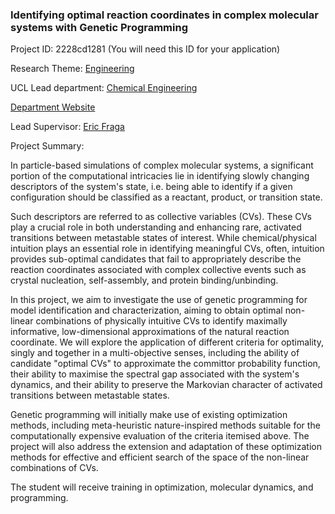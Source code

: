 ### Identifying optimal reaction coordinates in complex molecular systems with Genetic Programming

Project ID: 2228cd1281
(You will need this ID for your application)

Research Theme: [Engineering](../themes/engineering.md)

UCL Lead department: [Chemical Engineering](../departments/chemical-engineering.md)

[Department Website](https://www.ucl.ac.uk/chemical-engineering)

Lead Supervisor: [Eric Fraga](https://profiles.ucl.ac.uk/5958)

Project Summary:

In particle-based simulations of complex molecular systems, a significant portion of the computational intricacies lie in identifying slowly changing descriptors of the system's state, i.e. being able to identify if a given configuration should be classified as a reactant, product, or transition state.

Such descriptors are referred to as collective variables (CVs). These CVs play a crucial role in both understanding and enhancing rare, activated transitions between metastable states of interest. While chemical/physical intuition plays an essential role in identifying meaningful CVs, often, intuition provides sub-optimal candidates that fail to appropriately describe the reaction coordinates associated with complex collective events such as crystal nucleation, self-assembly, and protein binding/unbinding.

In this project, we aim to investigate the use of genetic programming for model identification and characterization, aiming to obtain optimal non-linear combinations of physically intuitive CVs to identify maximally informative, low-dimensional approximations of the natural reaction coordinate. We will explore the application of different criteria for optimality, singly and together in a multi-objective senses, including the ability of candidate "optimal CVs" to approximate the committor probability function, their ability to maximise the spectral gap associated with the system's dynamics, and their ability to preserve the Markovian character of activated transitions between metastable states.

Genetic programming will initially make use of existing optimization methods, including meta-heuristic nature-inspired methods suitable for the computationally expensive evaluation of the criteria itemised above. The project will also address the extension and adaptation of these optimization methods for effective and efficient search of the space of the non-linear combinations of CVs.

The student will receive training in optimization, molecular dynamics, and programming.
